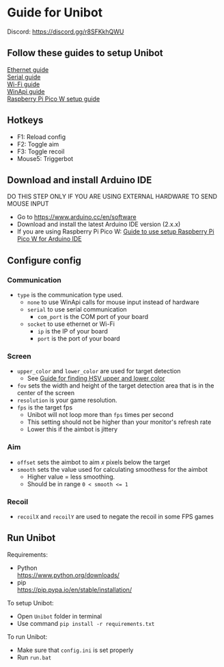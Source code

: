 # Guide for Unibot

Discord: https://discord.gg/r8SFKkhQWU

## Follow these guides to setup Unibot
[Ethernet guide](Ethernet.md)  
[Serial guide](Serial.md)  
[Wi-Fi guide](WiFi.md)  
[WinApi guide](WinApi.md)  
[Raspberry Pi Pico W setup guide](RaspberryPiPicoW_Setup.md)  

## Hotkeys
- F1: Reload config
- F2: Toggle aim
- F3: Toggle recoil
- Mouse5: Triggerbot

## Download and install Arduino IDE
DO THIS STEP ONLY IF YOU ARE USING EXTERNAL HARDWARE TO SEND MOUSE INPUT
- Go to https://www.arduino.cc/en/software
- Download and install the latest Arduino IDE version (2.x.x)
- If you are using Raspberry Pi Pico W: [Guide to use setup Raspberry Pi Pico W for Arduino IDE](RaspberryPiPicoW_Setup.md)

## Configure config
### Communication
- `type` is the communication type used.  
    - `none` to use WinApi calls for mouse input instead of hardware  
    - `serial` to use serial communication  
        - `com_port` is the COM port of your board
    - `socket` to use ethernet or Wi-Fi  
        - `ip` is the IP of your board
        - `port` is the port of your board

### Screen
- `upper_color` and `lower_color` are used for target detection 
    - See [Guide for finding HSV upper and lower color](HSV_Guide.md)  
- `fov` sets the width and height of the target detection area that is in the center of the screen  
- `resolution` is your game resolution.  
- `fps` is the target fps  
    - Unibot will not loop more than `fps` times per second  
    - This setting should not be higher than your monitor's refresh rate  
    - Lower this if the aimbot is jittery

### Aim
- `offset` sets the aimbot to aim _x_ pixels below the target  
- `smooth` sets the value used for calculating smoothess for the aimbot 
    - Higher value = less smoothing. 
    - Should be in range `0 < smooth <= 1`

### Recoil
- `recoilX` and `recoilY` are used to negate the recoil in some FPS games

## Run Unibot
Requirements:
- Python  
https://www.python.org/downloads/
- pip  
https://pip.pypa.io/en/stable/installation/

To setup Unibot:
- Open `Unibot` folder in terminal
- Use command `pip install -r requirements.txt`

To run Unibot:
- Make sure that `config.ini` is set properly
- Run `run.bat`